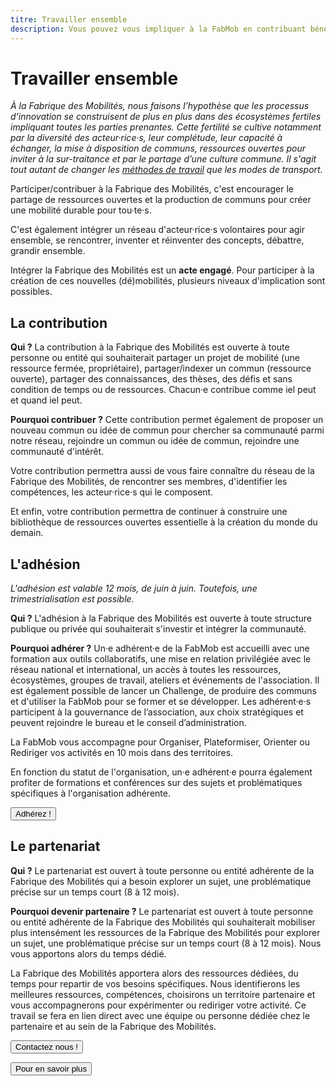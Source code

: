 ```yaml
---
titre: Travailler ensemble
description: Vous pouvez vous impliquer à la FabMob en contribuant bénévolement, en adhérent ou en nouant des partenariats.
---
```


# Travailler ensemble

_À la Fabrique des Mobilités, nous faisons l’hypothèse que les processus d’innovation se construisent de plus en plus dans des écosystèmes fertiles impliquant toutes les parties prenantes. Cette fertilité se cultive notamment par la diversité des acteur·rice·s, leur complétude, leur capacité à échanger, la mise à disposition de communs, ressources ouvertes pour inviter à la sur-traitance et par le partage d’une culture commune. Il s'agit tout autant de changer les [méthodes de travail](https://lafabriquedesmobilites.fr/blog/changer-mobilites-implique-de-nouvelles-facons-de-travailler-ensemble) que les modes de transport._

Participer/contribuer à la Fabrique des Mobilités, c'est encourager le partage de ressources ouvertes et la production de communs pour créer une mobilité durable pour tou·te·s.

C'est également intégrer un réseau d'acteur·rice·s volontaires pour agir ensemble, se rencontrer, inventer et réinventer des concepts, débattre, grandir ensemble.

Intégrer la Fabrique des Mobilités est un **acte engagé**.
Pour participer à la création de ces nouvelles (dé)mobilités, plusieurs niveaux d'implication sont possibles.

## La contribution

**Qui ?**
La contribution à la Fabrique des Mobilités est ouverte à toute personne ou entité qui souhaiterait partager un projet de mobilité (une ressource fermée, propriétaire), partager/indexer un commun (ressource ouverte), partager des connaissances, des thèses, des défis et sans condition de temps ou de ressources. Chacun·e contribue comme iel peut et quand iel peut.

**Pourquoi contribuer ?**
Cette contribution permet également de proposer un nouveau commun ou idée de commun pour chercher sa communauté parmi notre réseau, rejoindre un commun ou idée de commun, rejoindre une communauté d'intérêt.

Votre contribution permettra aussi de vous faire connaître du réseau de la Fabrique des Mobilités, de rencontrer ses membres, d'identifier les compétences, les acteur·rice·s qui le composent.

Et enfin, votre contribution permettra de continuer à construire une bibliothèque de ressources ouvertes essentielle à la création du monde du demain.

## L'adhésion

_L'adhésion est valable 12 mois, de juin à juin. Toutefois, une trimestrialisation est possible._

**Qui ?**
L'adhésion à la Fabrique des Mobilités est ouverte à toute structure publique ou privée qui souhaiterait s'investir et intégrer la communauté. 

**Pourquoi adhérer ?**
Un·e adhérent·e de la FabMob est accueilli avec une formation aux outils collaboratifs, une mise en relation privilégiée avec le réseau national et international, un accès à toutes les ressources, écosystèmes, groupes de travail, ateliers et événements de l'association. Il est également possible de lancer un Challenge, de produire des communs et d'utiliser la FabMob pour se former et se développer. Les adhérent·e·s participent à la gouvernance de l’association, aux choix stratégiques et peuvent rejoindre le bureau et le conseil d’administration. 

La FabMob vous accompagne pour Organiser, Plateformiser, Orienter ou Rediriger vos activités en 10 mois dans des territoires.

En fonction du statut de l'organisation, un·e adhérent·e pourra également profiter de formations et conférences sur des sujets et problématiques spécifiques à l'organisation adhérente.

[<button>Adhérez ! </button>](https://www.helloasso.com/associations/la-fabrique-des-mobilites/adhesions/adhesions-2021-2022)

## Le partenariat

**Qui ?**
Le partenariat est ouvert à toute personne ou entité adhérente de la Fabrique des Mobilités qui a besoin explorer un sujet, une problématique précise sur un temps court (8 à 12 mois).

**Pourquoi devenir partenaire ?**
Le partenariat est ouvert à toute personne ou entité adhérente de la Fabrique des Mobilités qui souhaiterait mobiliser plus intensément les ressources de la Fabrique des Mobilités pour explorer un sujet, une problématique précise sur un temps court (8 à 12 mois). Nous vous apportons alors du temps dédié.

La Fabrique des Mobilités apportera alors des ressources dédiées, du temps pour repartir de vos besoins spécifiques. Nous identifierons les meilleures ressources, compétences, choisirons un territoire partenaire et vous accompagnerons pour expérimenter ou rediriger votre activité. Ce travail se fera en lien direct avec une équipe ou personne dédiée chez le partenaire et au sein de la Fabrique des Mobilités.

[<button>Contactez nous ! </button>](mailto:contact@fabmob.io)

[<button>Pour en savoir plus</button>](https://cloud.fabmob.io/s/YpNxorn5MjbbqCF)
